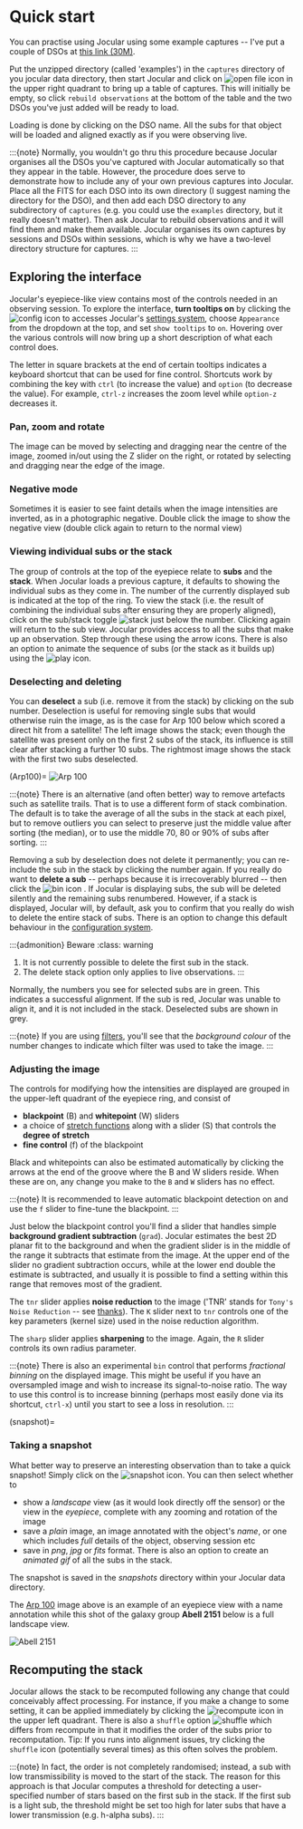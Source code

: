 # Quick start

You can practise using Jocular using some example captures -- I've put a couple of DSOs at [this link (30M)](https://transpy.eu.pythonanywhere.com/jocular/examples.zip). 

Put the unzipped directory (called 'examples') in the `captures` directory of you jocular data directory, then start Jocular and click on ![open file icon](images/openicon.png) in the upper right quadrant to bring up a table of captures. This will initially be empty, so click `rebuild observations` at the bottom of the table and the two DSOs you've just added will be ready to load.

Loading is done by clicking on the DSO name. All the subs for that object will be loaded and aligned exactly as if you were observing live. 

:::{note}
Normally, you wouldn't go thru this procedure because Jocular organises all the DSOs you've captured with Jocular automatically so that they appear in the table. However, the procedure does serve to demonstrate how to include any of your own previous captures into Jocular. Place all the FITS for each DSO into its own directory (I suggest naming the directory for the DSO), and then add each DSO directory to any subdirectory of `captures` (e.g. you could use the `examples` directory, but it really doesn't matter). Then ask Jocular to rebuild observations and it will find them and make them available. Jocular organises its own captures by sessions and DSOs within sessions, which is why we have a two-level directory structure for captures.
:::


## Exploring the interface

Jocular's eyepiece-like view contains most of the controls needed in an observing session. To explore the interface, **turn tooltips on** by clicking the ![config](images/configicon.png) icon to accesses Jocular's [settings system](config.md), choose `Appearance` from the dropdown at the top, and set `show tooltips` to `on`. Hovering over the various controls will now bring up a short description of what each control does.

The letter in square brackets at the end of certain tooltips indicates a keyboard shortcut that can be used for fine control. Shortcuts work by combining the key with `ctrl` (to increase the value) and `option` (to decrease the value). For example, `ctrl-z` increases the zoom level while `option-z` decreases it.

### Pan, zoom and rotate

The image can be moved by selecting and dragging near the centre of the image, zoomed in/out using the Z slider on the right, or rotated by selecting and dragging near the edge of the image. 

### Negative mode

Sometimes it is easier to see faint details when the image intensities are inverted, as in a photographic negative. Double click the image to show the negative view (double click again to return to the normal view)

### Viewing individual subs or the stack

The group of controls at the top of the eyepiece relate to **subs** and the **stack**. When Jocular loads a previous capture, it defaults to showing the individual subs as they come in. The number of the currently displayed sub is indicated at the top of the ring. To view the stack (i.e. the result of combining the individual subs after ensuring they are properly aligned), click on the sub/stack toggle ![stack](images/stackicon.png) just below the number. Clicking again will return to the sub view. Jocular provides access to all the subs that make up an observation. Step through these using the arrow icons. There is also an option to animate the sequence of subs (or the stack as it builds up) using the ![play](images/playicon.png) icon.

### Deselecting and deleting

You can **deselect** a sub (i.e. remove it from the stack) by clicking on the sub number. Deselection is useful for removing single subs that would otherwise ruin the image, as is the case for Arp 100 below which scored a direct hit from a satellite! The left image shows the stack; even though the satellite was present only on the first 2 subs of the stack, its influence is still clear after stacking a further 10 subs. The rightmost image shows the stack with the first two subs deselected.

(Arp100)=
![Arp 100](images/Arp100_satellite.png)

:::{note}
There is an alternative (and often better) way to remove artefacts such as satellite trails. That is to use a different form of stack combination. The default is to take the average of all the subs in the stack at each pixel, but to remove outliers you can select to preserve just the middle value after sorting (the median), or to use the middle 70, 80 or 90% of subs after sorting. 
:::

Removing a sub by deselection does not delete it permanently; you can re-include the sub in the stack by clicking the number again. If you really do want to **delete a sub** -- perhaps because it is irrecoverably blurred -- then click the ![bin](images/binicon.png) icon . If Jocular is displaying subs, the sub will be deleted silently and the remaining subs renumbered. However, if a stack is displayed, Jocular will, by default, ask you to confirm that you really do wish to delete the entire stack of subs. There is an option to change this default behaviour in the [configuration system](config.md).


:::{admonition} Beware
:class: warning
1. It is not currently possible to delete the first sub in the stack.
2. The delete stack option only applies to live observations.
:::

Normally, the numbers you see for selected subs are in green. This indicates a successful alignment. If the sub is red, Jocular was unable to align it, and it is not included in the stack. Deselected subs are shown in grey.

:::{note}
If you are using [filters](filters.md), you'll see that the *background colour* of the number changes to indicate which filter was used to take the image.
:::

### Adjusting the image

The controls for modifying how the intensities are displayed are grouped in the upper-left quadrant of the eyepiece ring, and consist of

* **blackpoint** (B) and **whitepoint** (W) sliders
* a choice of [stretch functions](stretch.md) along with a slider (S) that controls the **degree of stretch**
* **fine control** (f) of the blackpoint

Black and whitepoints can also be estimated automatically by clicking the arrows at the end of the groove where the B and W sliders reside. When these are on, any change you make to the `B` and `W` sliders has no effect.

:::{note}
It is recommended to leave automatic blackpoint detection on and use the `f` slider to fine-tune the blackpoint.
:::

Just below the blackpoint control you'll find a slider that handles simple **background gradient subtraction** (`grad`). Jocular estimates the best 2D planar fit to the background and when the gradient slider is in the middle of the range it subtracts that estimate from the image. At the upper end of the slider no gradient subtraction occurs, while at the lower end double the estimate is subtracted, and usually it is possible to find a setting within this range that removes most of the gradient. 

The `tnr` slider applies **noise reduction** to the image ('TNR' stands for `Tony's Noise Reduction` -- see [thanks](thanks)). The `K` slider next to `tnr` controls one of the key parameters (kernel size) used in the noise reduction algorithm.

The `sharp` slider applies **sharpening** to the image. Again, the `R` slider controls its own radius parameter.

:::{note}
There is also an experimental `bin` control that performs *fractional binning* on the displayed image. This might be useful if you have an oversampled image and wish to increase its signal-to-noise ratio. The way to use this control is to increase binning (perhaps most easily done via its shortcut, `ctrl-x`) until you start to see a loss in resolution.
:::

(snapshot)=
### Taking a snapshot

What better way to preserve an interesting observation than to take a quick snapshot! Simply click on the ![snapshot](images/snapshoticon.png) icon. You can then select whether to 

* show a *landscape* view (as it would look directly off the sensor) or the view in the *eyepiece*, complete with any zooming and rotation of the image
* save a *plain* image, an image annotated with the object's *name*, or one which includes *full* details of the object, observing session etc
* save in *png*, *jpg* or *fits* format. There is also an option to create an *animated gif* of all the subs in the stack.

The snapshot is saved in the *snapshots* directory within your Jocular data directory.

The [Arp 100](Arp100) image above is an example of an eyepiece view with a name annotation while this shot of the galaxy group **Abell 2151** below is a full landscape view.

![Abell 2151](images/Abell2151.png)


## Recomputing the stack

Jocular allows the stack to be recomputed following any change that could conceivably affect processing. For instance, if you make a change to some setting, it can be applied  immediately by clicking the ![recompute](images/recompute.png) icon in the upper left quadrant. There is also a `shuffle` option ![shuffle](images/shuffleicon.png) which differs from recompute in that it modifies the order of the subs prior to recomputation. Tip: If you runs into alignment issues, try clicking the `shuffle` icon (potentially several times) as this often solves the problem.

:::{note}
In fact, the order is not completely randomised; instead, a sub with low transmissibility is moved to the start of the stack. The reason for this approach is that Jocular computes a threshold for detecting a user-specified number of stars based on the first sub in the stack. If the first sub is a light sub, the threshold might be set too high for later subs that have a lower transmission (e.g. h-alpha subs). 
:::


